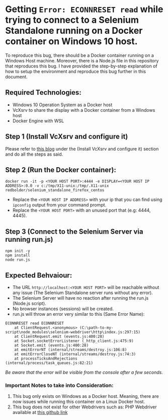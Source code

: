 # Getting `Error: ECONNRESET read` while trying to connect to a Selenium Standalone running on a Docker container on Windows 10 host.
To reproduce this bug, there should be a Docker container running on a Windows Host machine. Moreover, there is a Node.js file in this repository that reproduces this bug. I have provided the step-by-step explanation of how to setup the environment and reproduce this bug further in this document.

## Required Technologies:
- Windows 10 Operation System as a Docker host
- VcXsrv to share the display with a Docker container from a Windows host
- Docker Engine with WSL

## Step 1 (Install VcXsrv and configure it)
Please refer to [this blog](https://dev.to/darksmile92/run-gui-app-in-linux-docker-container-on-windows-host-4kde) under the (Install VcXsrv and configure it) section and do all the steps as said.

## Step 2 (Run the Docker container):
`docker run -it -p <YOUR HOST PORT>:4444 -e DISPLAY=<YOUR HOST IP ADDRESS>:0.0 -v c:/tmp/X11-unix:/tmp/.X11-unix redbolder/selenium_standalone_firefox_centos`
- Replace the `<YOUR HOST IP ADDRESS>` with your ip that you can find using `ipconfig` output from your command prompt.
- Replace the `<YOUR HOST PORT>` with an unused port that (e.g: 4444, 4445).

## Step 3 (Connect to the Selenium Server via running run.js)
```
npm init -y
npm install
node run.js
```

## Expected Behvaiour:
- The URL `http://localhost:<YOUR HOST PORT>` will be reachable without any issue (The Selenium Standalone server runs without any error).
- The Selenium Server will have no reaction after running the run.js (Node.js script).
- No browser instances (sessions) will be created.
- run.js will throw an error very similar to this (Same Error Name):
```
ECONNRESET read ECONNRESET
    at ClientRequest.<anonymous> (C:\path-to-my-script\node_modules\selenium-webdriver\http\index.js:297:15)
    at ClientRequest.emit (events.js:400:28)
    at Socket.socketErrorListener (_http_client.js:475:9)
    at Socket.emit (events.js:400:28)
    at emitErrorNT (internal/streams/destroy.js:106:8)
    at emitErrorCloseNT (internal/streams/destroy.js:74:3)
    at processTicksAndRejections (internal/process/task_queues.js:82:21)
```
*Be aware that the error will be visible from the console after a few seconds.*
### Important Notes to take into Consideration:
1. This bug only exists on Windows as a Docker host. Meaning, there are now issues while running this container on a Linux Docker host.
2. This bug does not exist for other Webdrivers such as: PHP Webdriver available at [this github link](https://github.com/php-webdriver/php-webdriver)